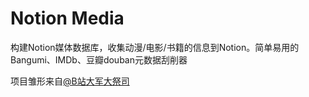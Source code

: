 # **Notion Media**
构建Notion媒体数据库，收集动漫/电影/书籍的信息到Notion。简单易用的Bangumi、IMDb、豆瓣douban元数据刮削器

项目雏形来自[@B站大军大祭司](https://www.bilibili.com/video/BV1q3411o7En/)